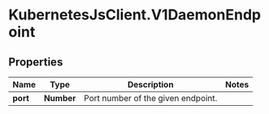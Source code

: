 # KubernetesJsClient.V1DaemonEndpoint

## Properties
Name | Type | Description | Notes
------------ | ------------- | ------------- | -------------
**port** | **Number** | Port number of the given endpoint. | 


